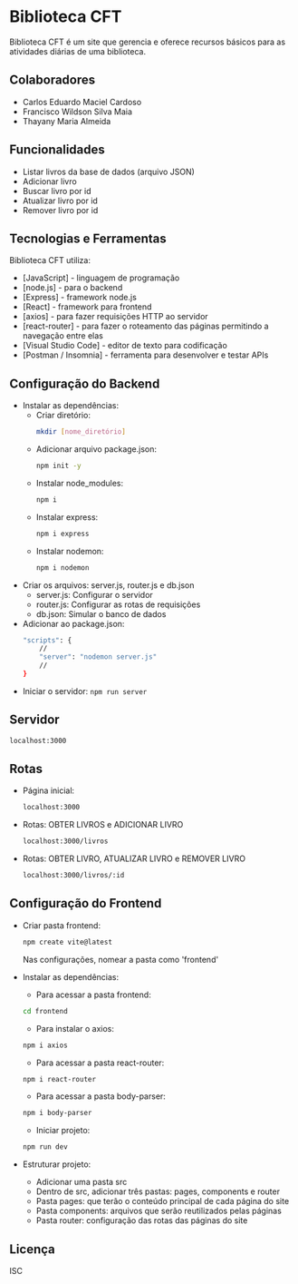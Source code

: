 # Biblioteca CFT

Biblioteca CFT é um site que gerencia e oferece recursos básicos para as atividades diárias de uma biblioteca.

## Colaboradores
- Carlos Eduardo Maciel Cardoso
- Francisco Wildson Silva Maia
- Thayany Maria Almeida

## Funcionalidades

- Listar livros da base de dados (arquivo JSON)
- Adicionar livro
- Buscar livro por id
- Atualizar livro por id
- Remover livro por id

## Tecnologias e Ferramentas

Biblioteca CFT utiliza:

- [JavaScript] - linguagem de programação
- [node.js] - para o backend
- [Express] - framework node.js
- [React] - framework para frontend
- [axios] - para fazer requisições HTTP ao servidor
- [react-router] - para fazer o roteamento das páginas permitindo a navegação entre elas
- [Visual Studio Code] - editor de texto para codificação
- [Postman / Insomnia] - ferramenta para desenvolver e testar APIs



## Configuração do Backend

- Instalar as dependências:
    - Criar diretório:
        ```sh
        mkdir [nome_diretório]
        ```
    - Adicionar arquivo package.json:
        ```sh
        npm init -y
        ```
    - Instalar node_modules:
        ```sh
        npm i
        ```
    - Instalar express:
        ```sh
        npm i express
        ```
    - Instalar nodemon:
        ```sh
        npm i nodemon
        ```
- Criar os arquivos: server.js, router.js e db.json
    - server.js: Configurar o servidor
    - router.js: Configurar as rotas de requisições
    - db.json: Simular o banco de dados
- Adicionar ao package.json:
    ```sh
    "scripts": {
        //
        "server": "nodemon server.js"
        //
    }
    ```
- Iniciar o servidor:
    ``
    npm run server
    ``



## Servidor
```sh
localhost:3000
```

## Rotas
- Página inicial:
    ```sh
    localhost:3000
    ```
- Rotas: OBTER LIVROS e ADICIONAR LIVRO
    ```sh
    localhost:3000/livros
    ```
- Rotas: OBTER LIVRO, ATUALIZAR LIVRO e REMOVER LIVRO
    ```sh
    localhost:3000/livros/:id
    ```

## Configuração do  Frontend
- Criar pasta frontend:
    ```sh
    npm create vite@latest
    ```
   Nas configurações, nomear a pasta como 'frontend'

- Instalar as dependências:
   - Para acessar a pasta frontend:
    ```sh
    cd frontend
    ```
   - Para instalar o axios:
    ```sh
   npm i axios
    ```
   - Para acessar a pasta react-router:
    ```sh
   npm i react-router
    ```
   - Para acessar a pasta body-parser:
    ```sh
   npm i body-parser
    ```

    - Iniciar projeto:
    ```sh
   npm run dev
    ```

- Estruturar projeto:
   - Adicionar uma pasta src
   - Dentro de src, adicionar três pastas: pages, components e router
   - Pasta pages: que terão o conteúdo principal de cada página do site
   - Pasta components: arquivos que serão reutilizados pelas páginas
   - Pasta router: configuração das rotas das páginas do site
   
## Licença

ISC